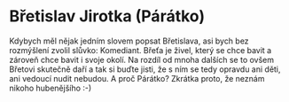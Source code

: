 
# Břetislav Jirotka (Párátko)

Kdybych měl nějak jedním slovem popsat Břetislava, asi bych bez rozmýšlení zvolil slůvko: Komediant. Břeťa je živel, který se chce bavit a zároveň chce bavit i svoje okolí. Na rozdíl od mnoha dalších se to ovšem Břetovi skutečně daří a tak si buďte jisti, že s ním se tedy opravdu ani děti, ani vedoucí nudit nebudou. A proč Párátko? Zkrátka proto, že neznám nikoho hubenějšího :-)
